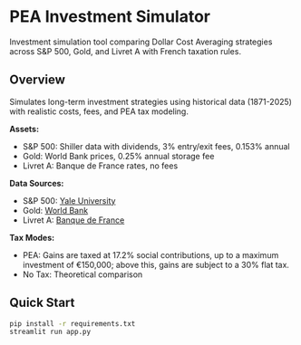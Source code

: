 # PEA Investment Simulator

Investment simulation tool comparing Dollar Cost Averaging strategies across S&P 500, Gold, and Livret A with French taxation rules.

## Overview

Simulates long-term investment strategies using historical data (1871-2025) with realistic costs, fees, and PEA tax modeling.

**Assets:**
- S&P 500: Shiller data with dividends, 3% entry/exit fees, 0.153% annual
- Gold: World Bank prices, 0.25% annual storage fee
- Livret A: Banque de France rates, no fees

**Data Sources:**
- S&P 500: [Yale University](http://www.econ.yale.edu/~shiller/data.htm)
- Gold: [World Bank](https://datahub.io/core/gold-prices)
- Livret A: [Banque de France](https://webstat.banque-france.fr/fr/catalogue/mir1/MIR1.M.FR.B.L23FRLA.D.R.A.2230U6.EUR.O)

**Tax Modes:**
- PEA: Gains are taxed at 17.2% social contributions, up to a maximum investment of €150,000; above this, gains are subject to a 30% flat tax.
- No Tax: Theoretical comparison

## Quick Start

```bash
pip install -r requirements.txt
streamlit run app.py
```
